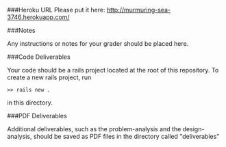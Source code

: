 ###Heroku URL
Please put it here: http://murmuring-sea-3746.herokuapp.com/

###Notes

Any instructions or notes for your grader should be placed here.


###Code Deliverables

Your code should be a rails project located at the root of this repository. To
create a new rails project, run

    >> rails new .

in this directory.


###PDF Deliverables

Additional deliverables, such as the problem-analysis and the design-analysis, should
be saved as PDF files in the directory called "deliverables"

